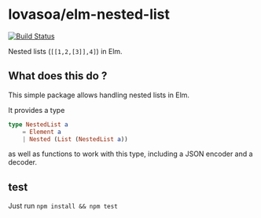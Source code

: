 # lovasoa/elm-nested-list

[![Build Status](https://travis-ci.org/lovasoa/elm-nested-list.svg?branch=master)](https://travis-ci.org/lovasoa/elm-nested-list)

Nested lists (`[[1,2,[3]],4]`) in Elm.

## What does this do ?

This simple package allows handling nested lists in Elm.

It provides a type

```elm
type NestedList a
    = Element a
    | Nested (List (NestedList a))
```

as well as functions to work with this type, including a JSON encoder and
a decoder.

## test

Just run `npm install && npm test`
